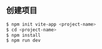 ## 创建项目

```bash
$ npm init vite-app <project-name>
$ cd <project-name>
$ npm install
$ npm run dev
```